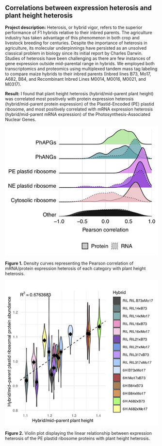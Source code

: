 ## Correlations between expression heterosis and plant height heterosis

**Project description:** Heterosis, or hybrid vigor, refers to the superior performance of F1 hybrids relative to their inbred parents. The agriculture industry has taken advantage of this phenomenon in both crop and livestock breeding for centuries. Despite the importance of heterosis in agriculture, its molecular underpinnings have persisted as an unsolved classical problem in biology since its initial report by Charles Darwin. Studies of heterosis have been challenging as there are few instances of gene expression outside mid-parental range in hybrids. We employed both transcriptomics and proteomics using multiplexed tandem mass tag labeling to compare maize hybrids to their inbred parents (Inbred lines B73, Mo17, A682, B84, and Recombinant Inbred Lines M0014, M0016, M0021, and M0317).

**Result:** I found that plant height heterosis (hybrid/mid-parent plant height) was correlated most positively with protein expression heterosis (hybrid/mid-parent protein expression) of the Plastid-Encoded (PE) plastid ribosome, and most positively correlated with mRNA expression heterosis (hybrid/mid-parent mRNA expression) of the Photosynthesis-Associated Nuclear Genes.

<img src="images/tmt.cpm.RIL.6H.Hyb2MP.cor.densities.jpg?raw=true"/>

**Figure 1.** Density curves representing the Pearson correlation of mRNA/protein expression heterosis of each category with plant height heterosis.

<img src="images/tmt.PlastidRiboCor.Hyb2MP.jpg?raw=true"/>

**Figure 2.** Violin plot displaying the linear relationship between expression heterosis of the PE plastid ribosome proteins with plant height heterosis.
